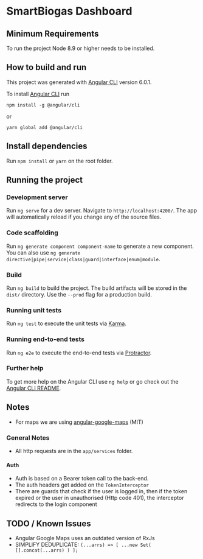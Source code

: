# SmartBiogas Dashboard

## Minimum Requirements

To run the project Node 8.9 or higher needs to be installed.

## How to build and run

This project was generated with [Angular CLI](https://github.com/angular/angular-cli) version 6.0.1.

To install [Angular CLI](https://github.com/angular/angular-cli) run

`npm install -g @angular/cli`

or

`yarn global add @angular/cli`

## Install dependencies

Run `npm install` or `yarn` on the root folder.

## Running the project

### Development server

Run `ng serve` for a dev server. Navigate to `http://localhost:4200/`. The app will automatically reload if you change any of the source files.

### Code scaffolding

Run `ng generate component component-name` to generate a new component. You can also use `ng generate directive|pipe|service|class|guard|interface|enum|module`.

### Build

Run `ng build` to build the project. The build artifacts will be stored in the `dist/` directory. Use the `--prod` flag for a production build.

### Running unit tests

Run `ng test` to execute the unit tests via [Karma](https://karma-runner.github.io).

### Running end-to-end tests

Run `ng e2e` to execute the end-to-end tests via [Protractor](http://www.protractortest.org/).

### Further help

To get more help on the Angular CLI use `ng help` or go check out the [Angular CLI README](https://github.com/angular/angular-cli/blob/master/README.md).

## Notes

- For maps we are using [angular-google-maps](https://github.com/SebastianM/angular-google-maps) (MIT)

### General Notes

- All http requests are in the `app/services` folder.

#### Auth

- Auth is based on a Bearer token call to the back-end.
- The auth headers get added on the `TokenInterceptor`
- There are guards that check if the user is logged in, then if the token expired or the user in unauthorised (Http code 401), the interceptor redirects to the login component

## TODO / Known Issues

- Angular Google Maps uses an outdated version of RxJs
- SIMPLIFY DEDUPLICATE: `(...arrs) => [ ...new Set( [].concat(...arrs) ) ];`
